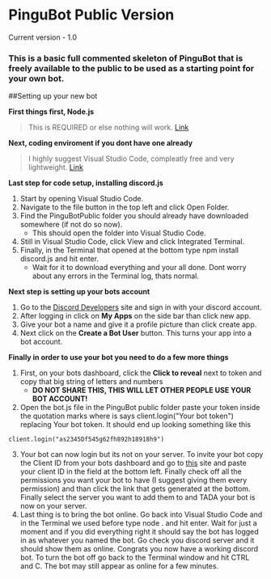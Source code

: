 # PinguBot Public Version
Current version - 1.0

### This is a basic full commented skeleton of PinguBot that is freely available to the public to be used as a starting point for your own bot.


##Setting up your new bot

**First things first, Node.js**
>This is REQUIRED or else nothing will work. [Link](https://nodejs.org/en/)

**Next, coding enviroment if you dont have one already**
>I highly suggest Visual Studio Code, compleatly free and very lightweight. [Link](https://code.visualstudio.com/)

**Last step for code setup, installing discord.js**
1. Start by opening Visual Studio Code.
2. Navigate to the file button in the top left and click Open Folder. 
3. Find the PinguBotPublic folder you should already have downloaded somewhere (if not do so now).
   * This should open the folder into Visual Studio Code.
4. Still in Visual Studio Code, click View and click Integrated Terminal.
5. Finally, in the Terminal that opened at the bottom type npm install discord.js and hit enter.
   * Wait for it to download everything and your all done. Dont worry about any errors in the Terminal log, thats normal.
   
**Next step is setting up your bots account**
1. Go to the [Discord Developers](https://discordapp.com/developers/docs/intro) site and sign in with your discord account.
2. After logging in click on **My Apps** on the side bar than click new app.
3. Give your bot a name and give it a profile picture than click create app.
4. Next click on the **Create a Bot User** button. This turns your app into a bot account.

**Finally in order to use your bot you need to do a few more things**
1. First, on your bots dashboard, click the **Click to reveal** next to token and copy that big string of letters and numbers
   * **DO NOT SHARE THIS, THIS WILL LET OTHER PEOPLE USE YOUR BOT ACCOUNT!**
2. Open the bot.js file in the PinguBot public folder paste your token inside the quotation marks where is says client.login("Your bot token") replacing Your bot token. It should end up looking something like this
```
client.login("as2345Df545g62fh892h18918h9")
```
3. Your bot can now login but its not on your server. To invite your bot copy the Client ID from your bots dashboard and go to [this](https://discordapi.com/permissions.html) site and paste your client ID in the field at the bottom left. Finally check off all the permissions you want your bot to have (I suggest giving them every permission) and than click the link that gets generated at the bottom. Finally select the server you want to add them to and TADA your bot is now on your server.
4. Last thing is to bring the bot online. Go back into Visual Studio Code and in the Terminal we used before type node . and hit enter. Wait for just a moment and if you did everything right it should say the bot has logged in as whatever you named the bot. Go check you discord server and it should show them as online. Congrats you now have a working discord bot. To turn the bot off go back to the Terminal window and hit CTRL and C. The bot may still appear as online for a few minutes.

